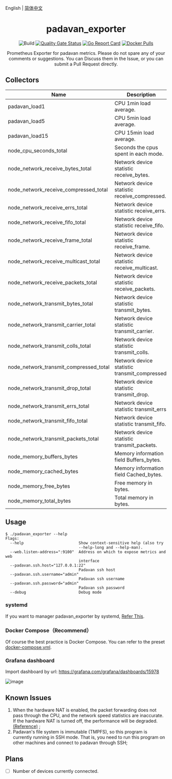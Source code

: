 English | [简体中文](./README-zh_CN.md)
<h1 align="center">padavan_exporter</h1>

<div align="center">

![Build](https://github.com/Bpazy/padavan_exporter/workflows/Build/badge.svg)
[![Quality Gate Status](https://sonarcloud.io/api/project_badges/measure?project=Bpazy_padavan_exporter&metric=alert_status)](https://sonarcloud.io/dashboard?id=Bpazy_padavan_exporter)
[![Go Report Card](https://goreportcard.com/badge/github.com/Bpazy/padavan_exporter)](https://goreportcard.com/report/github.com/Bpazy/padavan_exporter)
[![Docker Pulls](https://img.shields.io/docker/pulls/bpazy/padavan_exporter)](https://hub.docker.com/r/bpazy/padavan_exporter)

Prometheus Exporter for padavan metrics. Please do not spare any of your comments or suggestions. You can Discuss them in the Issue, or you can submit a Pull Request directly.
</div>

## Collectors

| Name                                   | Description                                   |
|----------------------------------------|-----------------------------------------------|
| padavan_load1                          | CPU 1min load average.                        | 
| padavan_load5                          | CPU 5min load average.                        | 
| padavan_load15                         | CPU 15min load average.                       | 
| node_cpu_seconds_total                 | Seconds the cpus spent in each mode.          |
| node_network_receive_bytes_total       | Network device statistic receive_bytes.       |
| node_network_receive_compressed_total  | Network device statistic receive_compressed.  |
| node_network_receive_errs_total        | Network device statistic receive_errs.        |
| node_network_receive_fifo_total        | Network device statistic receive_fifo.        |
| node_network_receive_frame_total       | Network device statistic receive_frame.       |
| node_network_receive_multicast_total   | Network device statistic receive_multicast.   |
| node_network_receive_packets_total     | Network device statistic receive_packets.     |
| node_network_transmit_bytes_total      | Network device statistic transmit_bytes.      |
| node_network_transmit_carrier_total    | Network device statistic transmit_carrier.    |
| node_network_transmit_colls_total      | Network device statistic transmit_colls.      |
| node_network_transmit_compressed_total | Network device statistic transmit_compressed. |
| node_network_transmit_drop_total       | Network device statistic transmit_drop.       |
| node_network_transmit_errs_total       | Network device statistic transmit_errs.       |
| node_network_transmit_fifo_total       | Network device statistic transmit_fifo.       |
| node_network_transmit_packets_total    | Network device statistic transmit_packets.    |
| node_memory_buffers_bytes     | Memory information field Buffers_bytes.    |
| node_memory_cached_bytes     | Memory information field Cached_bytes.    |
| node_memory_free_bytes     | Free memory in bytes.    |
| node_memory_total_bytes     | Total memory in bytes.    |

## Usage
```shell
$ ./padavan_exporter --help
Flags:
  --help                        Show context-sensitive help (also try
                                --help-long and --help-man).
  --web.listen-address=":9100"  Address on which to expose metrics and web
                                interface
  --padavan.ssh.host="127.0.0.1:22"
                                Padavan ssh host
  --padavan.ssh.username="admin"
                                Padavan ssh username
  --padavan.ssh.password="admin"
                                Padavan ssh password
  --debug                       Debug mode
```

### systemd
If you want to manager padavan_exporter by systemd, [Refer This](https://blog.csdn.net/hanziyuan08/article/details/107749078).
### Docker Compose（Recommend）
Of course the best practice is Docker Compose. You can refer to the preset [docker-compose.yml](./docker-compose.yml).

### Grafana dashboard
Import dashboard by url: https://grafana.com/grafana/dashboards/15978

![image](https://github.com/Bpazy/padavan_exporter/assets/9838749/892ed532-4430-4167-9ee7-ffddc6ef9dc6)


## Known Issues
1. When the hardware NAT is enabled, the packet forwarding does not pass through the CPU, and the network speed statistics are inaccurate. If the hardware NAT is turned off, the performance will be degraded.[(Reference)](https://www.right.com.cn/forum/thread-4043290-1-1.html) ;  
2. Padavan's file system is immutable (TMPFS), so this program is currently running in SSH mode. That is, you need to run this program on other machines and connect to padavan through SSH;  

## Plans
- [ ] Number of devices currently connected.
